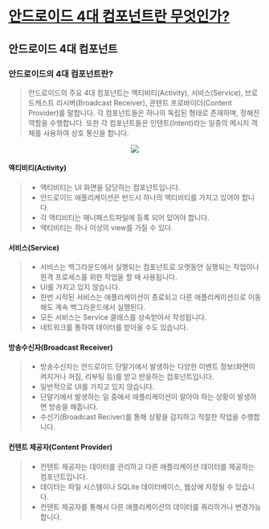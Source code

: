# [안드로이드 4대 컴포넌트란 무엇인가?](https://juyoung-1008.tistory.com/34)

## 안드로이드 4대 컴포넌트

### 안드로이드의 4대 컴포넌트란?

>안드로이드의 주요 4대 컴포넌트는 액티비티(Activity), 서비스(Service), 브로드캐스트 리시버(Broadcast Receiver), 콘텐트 프로바이더(Content Provider)를 말합니다. 각 컴포넌트들은 하나의 독립된 형태로 존재하며, 정해진 역할을 수행합니다. 또한 각 컴포넌트들은 인텐트(Intent)라는 일종의 메시지 객체를 사용하여 상호 통신을 합니다.

<p align="center">
  <img src="https://mblogthumb-phinf.pstatic.net/20150410_290/2hyoin_1428674249886iS89N_PNG/1.png?type=w2" largesrc="javascript:location.href='https://mblogthumb-phinf.pstatic.net/20150410_290/2hyoin_1428674249886iS89N_PNG/1.png?type=w2'" class="_postImage" style="border: 0px; vertical-align: top; max-width: 100%; font-family: sans-serif; font-size: 16px;">
</p>

#### 액티비티(Activity)
> * 액티비티는 UI 화면을 담당하는 컴포넌트입니다.
> * 안드로이드 애플리케이션은 반드시 하나의 액티비티를 가지고 있어야 합니다.
> * 각 액티비티는 매니페스트파일에 등록 되어 있어야 합니다.
> * 액티비티는 하나 이상의 view를 가질 수 있다.

#### 서비스(Service)
> * 서비스는 백그라운드에서 실행되는 컴포넌트로 오랫동안 실행되는 작업이나 원격 프로세스를 위한 작업을 할 때 사용됩니다.
> * UI를 가지고 있지 않습니다.
> * 한번 시작된 서비스는 애플리케이션이 종료되고 다른 애플리케이션으로 이동해도 계속 백그라운드에서 실행된다.
> * 모든 서비스는 Service 클래스를 상속받아서 작성됩니다.
> * 네트워크를 통하여 데이터를 받아올 수도 있습니다.

#### 방송수신자(Broadcast Receiver)
> * 방송수신자는 안드로이드 단말기에서 발생하는 다양한 이벤트 정보(화면이 켜지거나 꺼짐, 리부팅 등)를 받고 반응하는 컴포넌트입니다.
> * 일반적으로 UI를 가지고 있지 않습니다.
> * 단말기에서 발생하는 일 중에서 애플리케이션이 알아야 하는 상황이 발생하면 방송을 해줍니다.
> * 수신기(Broadcast Reciver)를 통해 상황을 감지하고 적절한 작업을 수행합니다.

#### 컨텐트 제공자(Content Provider)
> * 컨텐트 제공자는 데이터를 관리하고 다른 애플리케이션 데이터를 제공하는 컴포넌트입니다.
> * 데이터는 파일 시스템이나 SQLite 데이터베이스, 웹상에 저장될 수 있습니다.
> * 컨텐트 제공자를 통해서 다른 애플리케이션의 데이터를 쿼리하거나 변경가능합니다.
